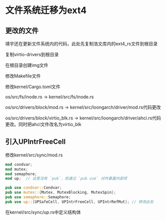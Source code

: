 # 文件系统迁移为ext4

## 更改的文件

靖宇还在更新文件系统内的代码，此处先复制浩文库内的ext4_rs文件到根目录

复制virtio-drivers到根目录

在根目录创建img文件

修改Makefile文件

修改kernel/Cargo.toml文件

os/src/fs/inode.rs -> kernel/src/fs/inode.rs

os/src/drivers/block/mod.rs -> kernel/src/loongarch/driver/mod.rs代码更改

os/src/drivers/block/virtio_blk.rs -> kernel/src/loongarch/driver/ahci.rs代码更改。同时把ahci文件改名为virtio_blk

## 引入UPIntrFreeCell
修改kernel/src/sync/mod.rs
```rust
mod condvar;
mod mutex;
mod semaphore;
mod up;  // 这里没有 `pub`，但通过 `pub use` 对外暴露内部项

pub use condvar::Condvar;
pub use mutex::{Mutex, MutexBlocking, MutexSpin};
pub use semaphore::Semaphore;
pub use up::{UPSafeCell, UPIntrFreeCell, UPIntrRefMut}; // 修改此处
```

在kernel/src/sync/up.rs中定义结构体
